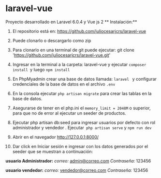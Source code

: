 # laravel-vue
Proyecto desarrollado en  Laravel 6.0.4 y Vue js 2
** Instalación:**

1.	El repositorio está en: https://github.com/juliocesarjcrs/laravel-vue
2.	Puede clonarlo o descargarlo como zip
 
3.	Para clonarlo en una terminal de git puede ejecutar:
git clone 'https://github.com/juliocesarjcrs/laravel-vue.git'
4.	Ingresar en la terminal a la carpeta: laravel-vue y ejecutar 
`composer install `y  luego `npm install`
5.	En PhpMyadmin crear una base de datos llamada: `laravel ` y configurar credenciales de la base de datos en el archivo `.env`
6.	En la consola ejecutar  `php artisan migrate` para crear las tablas en la base de datos.
7.  Asegurarse de tener en el php.ini el `memory_limit = 2048M` o superior, para que no de error al ejecutar un seeder de productos.
8.	Ejecutar php artisan db:seed para ingresar  usuarios por defecto con rol administrador y vendedor . 
Ejecutar` php artisan serve` y `npm run dev`
9.	Abrir en el navegador http://127.0.0.1:8000/
10.	Dar click en Iniciar sesión e ingresar con los datos generados por el seeder que se muestran a continuación:

**usuario Administrador:**
*correo:*   admin@correo.com
*Contraseña*: 123456

**usuario vendedor:**
*correo:* vendedor@correo.com
*Contraseña:* 123456


